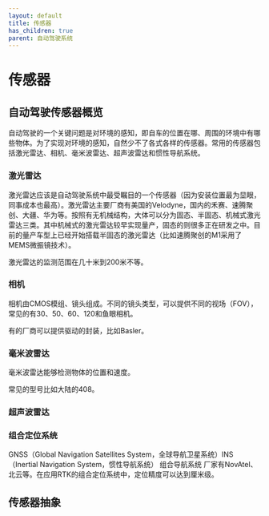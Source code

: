 ```yaml
---
layout: default
title: 传感器
has_children: true
parent: 自动驾驶系统
---
```


# 传感器

## 自动驾驶传感器概览

自动驾驶的一个关键问题是对环境的感知，即自车的位置在哪、周围的环境中有哪些物体。为了实现对环境的感知，自然少不了各式各样的传感器。常用的传感器包括激光雷达、相机、毫米波雷达、超声波雷达和惯性导航系统。

### 激光雷达

激光雷达应该是自动驾驶系统中最受瞩目的一个传感器（因为安装位置最为显眼，同事成本也最高）。激光雷达主要厂商有美国的Velodyne，国内的禾赛、速腾聚创、大疆、华为等。按照有无机械结构，大体可以分为固态、半固态、机械式激光雷达三类。其中机械式的激光雷达较早实现量产，固态的则很多正在研发之中。目前的量产车型上已经开始搭载半固态的激光雷达（比如速腾聚创的M1采用了MEMS微振镜技术）。

激光雷达的监测范围在几十米到200米不等。

### 相机

相机由CMOS模组、镜头组成。不同的镜头类型，可以提供不同的视场（FOV），常见的有30、50、60、120和鱼眼相机。

有的厂商可以提供驱动的封装，比如Basler。

### 毫米波雷达

毫米波雷达能够检测物体的位置和速度。

常见的型号比如大陆的408。

### 超声波雷达


### 组合定位系统

GNSS（Global Navigation Satellites System，全球导航卫星系统）INS（Inertial Navigation System，惯性导航系统）
组合导航系统
厂家有NovAtel、北云等。在应用RTK的组合定位系统中，定位精度可以达到厘米级。

## 传感器抽象

